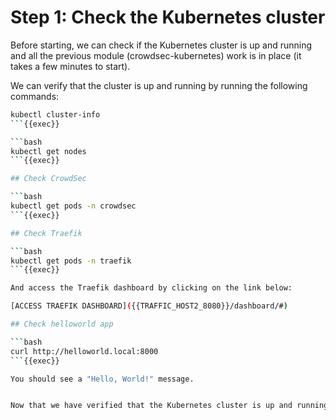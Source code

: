 # Step 1: Check the Kubernetes cluster

Before starting, we can check if the Kubernetes cluster is up and running and all the previous module (crowdsec-kubernetes) work is in place (it takes a few minutes to start).

We can verify that the cluster is up and running by running the following commands:

```bash
kubectl cluster-info
```{{exec}}

```bash
kubectl get nodes
```{{exec}}

## Check CrowdSec

```bash
kubectl get pods -n crowdsec
```{{exec}}

## Check Traefik

```bash
kubectl get pods -n traefik
```{{exec}}

And access the Traefik dashboard by clicking on the link below:

[ACCESS TRAEFIK DASHBOARD]({{TRAFFIC_HOST2_8080}}/dashboard/#)

## Check helloworld app

```bash
curl http://helloworld.local:8000
```{{exec}}

You should see a "Hello, World!" message.


Now that we have verified that the Kubernetes cluster is up and running, we can tackle the interesting part.
